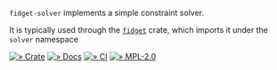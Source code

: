 `fidget-solver` implements a simple constraint solver.

It is typically used through the [`fidget`](https://crates.io/crate/fidget)
crate, which imports it under the `solver` namespace

[![» Crate](https://badgen.net/crates/v/fidget-solver)](https://crates.io/crates/fidget-solver)
[![» Docs](https://badgen.net/badge/api/docs.rs/df3600)](https://docs.rs/fidget-solver/)
[![» CI](https://badgen.net/github/checks/mkeeter/fidget/main)](https://github.com/mkeeter/fidget/actions/)
[![» MPL-2.0](https://badgen.net/github/license/mkeeter/fidget)](../LICENSE.txt)

